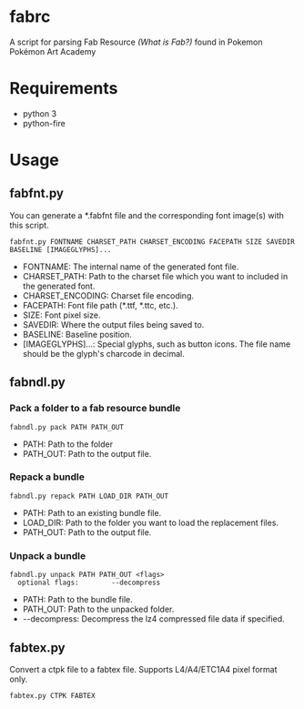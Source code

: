# fabrc
A script for parsing Fab Resource *(What is Fab?)* found in Pokemon Pokémon Art Academy

# Requirements
* python 3
* python-fire

# Usage
## fabfnt.py
You can generate a *.fabfnt file and the corresponding font image(s) with this script.
``` shell
fabfnt.py FONTNAME CHARSET_PATH CHARSET_ENCODING FACEPATH SIZE SAVEDIR BASELINE [IMAGEGLYPHS]...
```
* FONTNAME: The internal name of the generated font file.
* CHARSET_PATH: Path to the charset file which you want to included in the generated font.
* CHARSET_ENCODING: Charset file encoding.
* FACEPATH: Font file path (*.ttf, *.ttc, etc.).
* SIZE: Font pixel size.
* SAVEDIR: Where the output files being saved to.
* BASELINE: Baseline position.
* [IMAGEGLYPHS]...: Special glyphs, such as button icons. The file name should be the glyph's charcode in decimal.

## fabndl.py
### Pack a folder to a fab resource bundle
``` shell
fabndl.py pack PATH PATH_OUT
```
* PATH: Path to the folder
* PATH_OUT: Path to the output file.


### Repack a bundle
``` shell
fabndl.py repack PATH LOAD_DIR PATH_OUT
```
* PATH: Path to an existing bundle file.
* LOAD_DIR: Path to the folder you want to load the replacement files.
* PATH_OUT: Path to the output file.


### Unpack a bundle
``` shell
fabndl.py unpack PATH PATH_OUT <flags>
  optional flags:        --decompress
```
* PATH: Path to the bundle file.
* PATH_OUT: Path to the unpacked folder.
* --decompress: Decompress the lz4 compressed file data if specified.


## fabtex.py
Convert a ctpk file to a fabtex file. Supports L4/A4/ETC1A4 pixel format only.
``` shell
fabtex.py CTPK FABTEX
```
